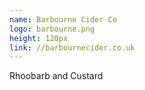 ```yaml
---
name: Barbourne Cider Co
logo: barbourne.png
height: 120px
link: //barbournecider.co.uk
---
```

<ul style="list-style-type:none; margin:0; padding:0;">
  <li>Rhoobarb and Custard</li>
</ul>

